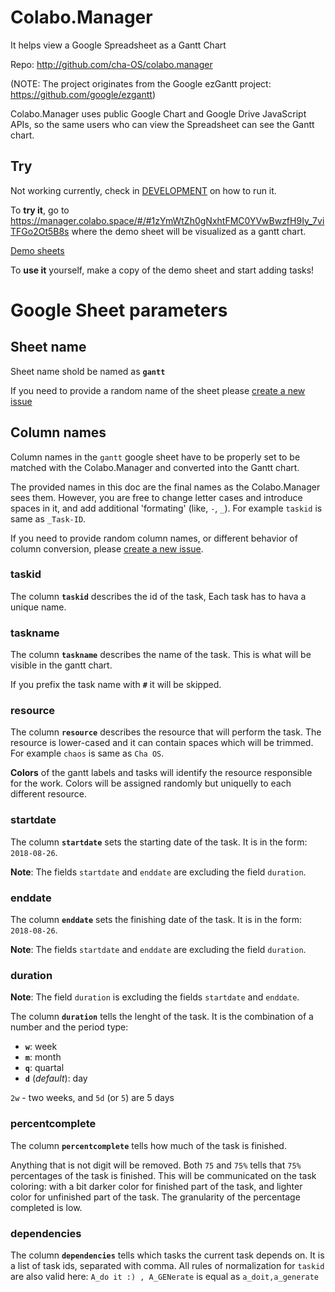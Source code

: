 # Colabo.Manager

It helps view a Google Spreadsheet as a Gantt Chart

Repo: http://github.com/cha-OS/colabo.manager

(NOTE: The project originates from the Google ezGantt project: https://github.com/google/ezgantt)

Colabo.Manager uses public Google Chart and Google Drive JavaScript APIs, so the same users who can view the Spreadsheet can see the Gantt chart.

## Try

Not working currently, check in [DEVELOPMENT](./DEVELOPMENT.md) on how to run it.

To **try it**, go to https://manager.colabo.space/#/#1zYmWtZh0gNxhtFMC0YVwBwzfH9Iy_7viTFGo2Ot5B8s where the demo sheet will be visualized as a gantt chart.

[Demo sheets](https://drive.google.com/drive/folders/1U_DyMB6n5QGiscHY6zyJE3AtU19wCEsj)

To **use it** yourself, make a copy of the demo sheet and start adding tasks!

# Google Sheet parameters

## Sheet name

Sheet name shold be named as **`gantt`**

If you need to provide a random name of the sheet please [create a new issue](https://github.com/Cha-OS/colabo.manager/issues)

## Column names

Column names in the `gantt` google sheet have to be properly set to be matched with the Colabo.Manager and converted into the Gantt chart.

The provided names in this doc are the final names as the Colabo.Manager sees them. However, you are free to change letter cases and introduce spaces in it, and add additional 'formating' (like, `-`, `_`). For example `taskid` is same as `_Task-ID`.

If you need to provide random column names, or different behavior of column conversion, please [create a new issue](https://github.com/Cha-OS/colabo.manager/issues).

### taskid

The column **`taskid`** describes the id of the task, Each task has to hava a unique name.

### taskname

The column **`taskname`** describes the name of the task. This is what will be visible in the gantt chart.

If you prefix the task name with **`#`** it will be skipped.

### resource

The column **`resource`** describes the resource that will perform the task. The resource is lower-cased and it can contain spaces which will be trimmed. For example `chaos` is same as ` Cha OS `.

**Colors** of the gantt labels and tasks will identify the resource responsible for the work. Colors will be assigned randomly but uniquelly to each different resource.

### startdate

The column **`startdate`** sets the starting date of the task. It is in the form: `2018-08-26`.

**Note**: The fields `startdate` and `enddate` are excluding the field `duration`.

### enddate

The column **`enddate`** sets the finishing date of the task. It is in the form: `2018-08-26`.

**Note**: The fields `startdate` and `enddate` are excluding the field `duration`.

### duration

**Note**: The field `duration` is excluding the fields `startdate` and `enddate`.

The column **`duration`** tells the lenght of the task. It is the combination of a number and the period type:
+ **`w`**: week
+ **`m`**: month
+ **`q`**: quartal
+ **`d`** (*default*): day

`2w` - two weeks, and `5d` (or `5`) are 5 days

### percentcomplete

The column **`percentcomplete`** tells how much of the task is finished. 

Anything that is not digit will be removed. Both `75` and `75%` tells that `75%` percentages of the task is finished. This will be communicated on the task coloring: with a bit darker color for finished part of the task, and lighter color for unfinished part of the task. The granularity of the percentage completed is low. 

### dependencies

The column **`dependencies`** tells which tasks the current task depends on. It is a list of task ids, separated with comma. All rules of normalization for `taskid` are also valid here: ` A_do it :) , A_GENerate ` is equal as `a_doit,a_generate`